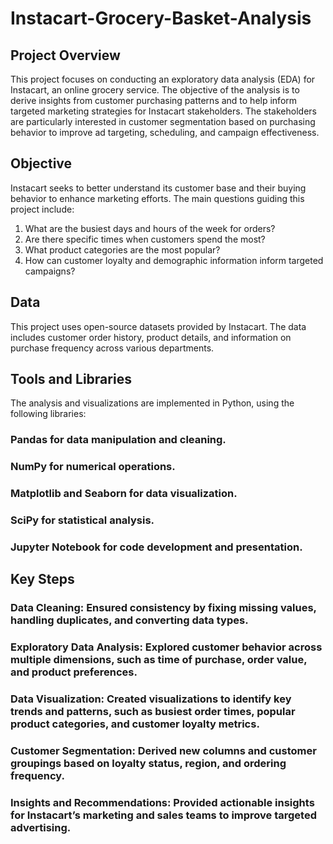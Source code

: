 # Instacart-Grocery-Basket-Analysis

## Project Overview
This project focuses on conducting an exploratory data analysis (EDA) for Instacart, an online grocery service. The objective of the analysis is to derive insights from customer purchasing patterns and to help inform targeted marketing strategies for Instacart stakeholders. The stakeholders are particularly interested in customer segmentation based on purchasing behavior to improve ad targeting, scheduling, and campaign effectiveness.

## Objective
Instacart seeks to better understand its customer base and their buying behavior to enhance marketing efforts. The main questions guiding this project include:
1. What are the busiest days and hours of the week for orders?
2. Are there specific times when customers spend the most?
3. What product categories are the most popular?
4. How can customer loyalty and demographic information inform targeted campaigns?

## Data
This project uses open-source datasets provided by Instacart. The data includes customer order history, product details, and information on purchase frequency across various departments.

## Tools and Libraries
The analysis and visualizations are implemented in Python, using the following libraries:

### Pandas for data manipulation and cleaning.
### NumPy for numerical operations.
### Matplotlib and Seaborn for data visualization.
### SciPy for statistical analysis.
### Jupyter Notebook for code development and presentation.

## Key Steps
### Data Cleaning: Ensured consistency by fixing missing values, handling duplicates, and converting data types.
### Exploratory Data Analysis: Explored customer behavior across multiple dimensions, such as time of purchase, order value, and product preferences.
### Data Visualization: Created visualizations to identify key trends and patterns, such as busiest order times, popular product categories, and customer loyalty metrics.
### Customer Segmentation: Derived new columns and customer groupings based on loyalty status, region, and ordering frequency.
### Insights and Recommendations: Provided actionable insights for Instacart’s marketing and sales teams to improve targeted advertising.

